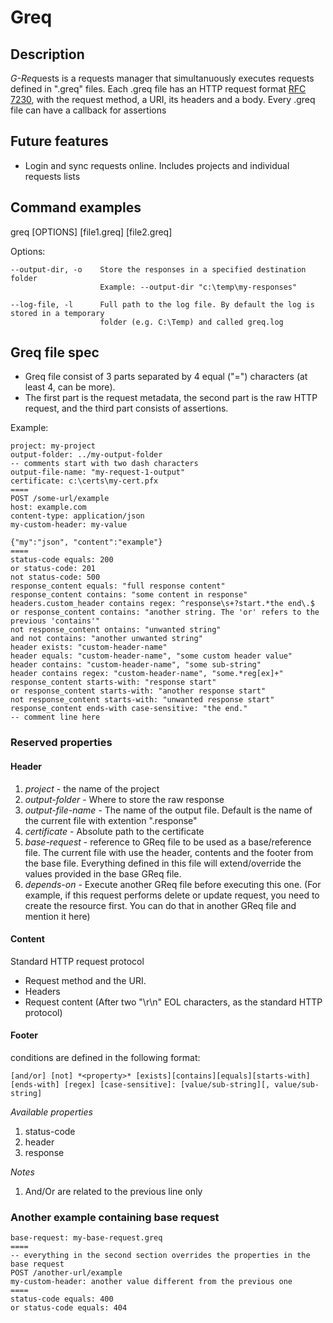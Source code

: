 # Greq

## Description

*G-Req*uests is a requests manager that simultanuously executes requests defined in ".greq" files. 
Each .greq file has an HTTP request format [RFC 7230](https://datatracker.ietf.org/doc/html/rfc7230#page-19), 
with the request method, a URI, its headers and a body.
Every .greq file can have a callback for assertions

## Future features

- Login and sync requests online. Includes projects and individual requests lists

## Command examples

greq [OPTIONS] [file1.greq] [file2.greq]

Options:

    --output-dir, -o    Store the responses in a specified destination folder
                        Example: --output-dir "c:\temp\my-responses"

    --log-file, -l      Full path to the log file. By default the log is stored in a temporary
                        folder (e.g. C:\Temp) and called greq.log

## Greq file spec

- Greq file consist of 3 parts separated by 4 equal ("=") characters (at least 4, can be more).
- The first part is the request metadata, the second part is the raw HTTP request, and the third part consists of assertions. 


Example:

```
project: my-project
output-folder: ../my-output-folder
-- comments start with two dash characters
output-file-name: "my-request-1-output"
certificate: c:\certs\my-cert.pfx
====
POST /some-url/example
host: example.com 
content-type: application/json
my-custom-header: my-value

{"my":"json", "content":"example"}
====
status-code equals: 200
or status-code: 201
not status-code: 500
response_content equals: "full response content"
response_content contains: "some content in response"
headers.custom_header contains regex: ^response\s+?start.*the end\.$
or response_content contains: "another string. The 'or' refers to the previous 'contains'"
not response_content ontains: "unwanted string"
and not contains: "another unwanted string"
header exists: "custom-header-name"
header equals: "custom-header-name", "some custom header value"
header contains: "custom-header-name", "some sub-string"
header contains regex: "custom-header-name", "some.*reg[ex]+"
response_content starts-with: "response start"
or response_content starts-with: "another response start"
not response_content starts-with: "unwanted response start"
response_content ends-with case-sensitive: "the end."
-- comment line here
```

### Reserved properties

#### Header

1. *project* - the name of the project
2. *output-folder* - Where to store the raw response
3. *output-file-name* - The name of the output file. Default is the name of the current file with extention ".response"
4. *certificate* - Absolute path to the certificate
5. *base-request* - reference to GReq file to be used as a base/reference file. The current file with use the header, contents and the footer
from the base file. Everything defined in this file will extend/override the values provided in the base GReq file.
6. *depends-on* - Execute another GReq file before executing this one. (For example, if this request performs delete or update request, you need to create the resource first. You can do that in another GReq file and mention it here)

#### Content

Standard HTTP request protocol

+ Request method and the URI.
+ Headers
+ Request content (After two "\r\n" EOL characters, as the standard HTTP protocol)

#### Footer

conditions are defined in the following format:

```
[and/or] [not] *<property>* [exists][contains][equals][starts-with][ends-with] [regex] [case-sensitive]: [value/sub-string][, value/sub-string]
```

*Available properties*

1. status-code 
2. header
2. response

*Notes*

1. And/Or are related to the previous line only



### Another example containing base request

```
base-request: my-base-request.greq
====
-- everything in the second section overrides the properties in the base request
POST /another-url/example
my-custom-header: another value different from the previous one
====
status-code equals: 400
or status-code equals: 404
```

